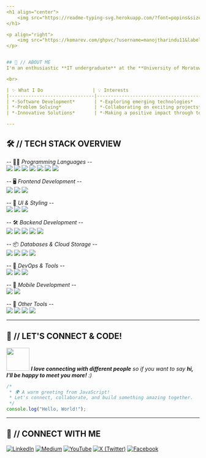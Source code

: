 ```yaml
---
<h1 align="center">
    <img src="https://readme-typing-svg.herokuapp.com/?font=popins&size=50&center=true&vCenter=true&width=800&height=70&duration=4000&lines=Hi+There!+👋;+I'm+Manoj+Thilakarathna!;" />
</h1>

<p align="right">
    <img src="https://komarev.com/ghpvc/?username=manojtharindu11&label=Profile%20Views&color=blue&style=for-the-badge" alt="Profile Views">
</p>


## 🙂 // ABOUT ME
I'm an enthusiastic **IT undergraduate** at the **University of Moratuwa** with a passion for **web development**. My commitment to **continuous learning and growth** fuels my drive to **tackle complex challenges** and **craft innovative solutions**. I'm always eager to **explore new technologies** and **push the boundaries of what's possible**.

<br>

| ✨ What I Do                  | 💡 Interests                                  | 🚀 Current Focus                      | 🌱 Learning & Growth                         |
|-------------------------------|------------------------------------------------|----------------------------------------|----------------------------------------------|
| *-Software Development*       | *-Exploring emerging technologies*             | *-Enhancing my web development skills* | *-Constantly seeking new knowledge*          |
| *-Problem Solving*            | *-Collaborating on exciting projects*          | *-Building innovative projects*        | *-Embracing challenges and opportunities*    |
| *-Innovative Solutions*       | *-Making a positive impact through technology* | *-Engaging with the tech community*    | *-Learning from experienced professionals*   |

---
```


## 🛠 // TECH STACK OVERVIEW

-- 👨‍💻 _Programming Languages_ -- 
<br>
<img src="https://img.shields.io/badge/Java-ED8B00?style=for-the-badge&logo=java&logoColor=white" />
<img src="https://img.shields.io/badge/C-00599C?style=for-the-badge&logo=c&logoColor=white" />
<img src="https://img.shields.io/badge/C%23-239120?style=for-the-badge&logo=c-sharp&logoColor=white" />
<img src="https://img.shields.io/badge/TypeScript-3178C6?style=for-the-badge&logo=typescript&logoColor=white" />
<img src="https://img.shields.io/badge/JavaScript-F7DF1E?style=for-the-badge&logo=javascript&logoColor=black" />
<img src="https://img.shields.io/badge/Python-3776AB?style=for-the-badge&logo=python&logoColor=white" />
<img src="https://img.shields.io/badge/Dart-0175C2?style=for-the-badge&logo=dart&logoColor=white" />
<br>

-- 🖥️ _Frontend Development_ -- 
<br>
<img src="https://img.shields.io/badge/Angular-DD0031?style=for-the-badge&logo=angular&logoColor=white" />
<img src="https://img.shields.io/badge/React-61DAFB?style=for-the-badge&logo=react&logoColor=black" />
<img src="https://img.shields.io/badge/Next.js-000000?style=for-the-badge&logo=nextdotjs&logoColor=white" />
<br>

-- 🎨 _UI & Styling_ -- 
<br>
<img src="https://img.shields.io/badge/CSS3-1572B6?style=for-the-badge&logo=css3&logoColor=white" />
<img src="https://img.shields.io/badge/Bootstrap-7952B3?style=for-the-badge&logo=bootstrap&logoColor=white" />
<img src="https://img.shields.io/badge/TailwindCSS-38B2AC?style=for-the-badge&logo=tailwind-css&logoColor=white" />
<br>

-- 🛠 _Backend Development_ -- 
<br>
<img src="https://img.shields.io/badge/Spring%20Boot-6DB33F?style=for-the-badge&logo=spring-boot&logoColor=white" />
<img src="https://img.shields.io/badge/ASP.NET-5C2D91?style=for-the-badge&logo=dotnet&logoColor=white" />
<img src="https://img.shields.io/badge/Node.js-43853D?style=for-the-badge&logo=node.js&logoColor=white" />
<img src="https://img.shields.io/badge/Express.js-000000?style=for-the-badge&logo=express&logoColor=white" />
<img src="https://img.shields.io/badge/Flask-000000?style=for-the-badge&logo=flask&logoColor=white" />
<br>

-- 📦 _Databases & Cloud Storage_ --
<br>
<img src="https://img.shields.io/badge/MySQL-4479A1?style=for-the-badge&logo=mysql&logoColor=white" />
<img src="https://img.shields.io/badge/MongoDB-47A248?style=for-the-badge&logo=mongodb&logoColor=white" />
<img src="https://img.shields.io/badge/MSSQL-CC2927?style=for-the-badge&logo=microsoft-sql-server&logoColor=white" />
<img src="https://img.shields.io/badge/Firebase-FFCA28?style=for-the-badge&logo=firebase&logoColor=black" />
<br>

-- 🚀 _DevOps & Tools_ -- 
<br>
<img src="https://img.shields.io/badge/Docker-2496ED?style=for-the-badge&logo=docker&logoColor=white" />
<img src="https://img.shields.io/badge/GitHub%20Actions-2088FF?style=for-the-badge&logo=github-actions&logoColor=white" />
<img src="https://img.shields.io/badge/Git-F05032?style=for-the-badge&logo=git&logoColor=white" />
<br>

-- 📱 _Mobile Development_ -- 
<br>
<img src="https://img.shields.io/badge/Flutter-02569B?style=for-the-badge&logo=flutter&logoColor=white" />
<img src="https://img.shields.io/badge/React%20Native-61DAFB?style=for-the-badge&logo=react&logoColor=black" />
<br>

-- 🔧 _Other Tools_ -- 
<br>
<img src="https://img.shields.io/badge/Postman-FF6C37?style=for-the-badge&logo=postman&logoColor=white" />
<img src="https://img.shields.io/badge/Figma-F24E1E?style=for-the-badge&logo=figma&logoColor=white" />
<img src="https://img.shields.io/badge/Apache%20Kafka-231F20?style=for-the-badge&logo=apache-kafka&logoColor=white" />
<img src="https://img.shields.io/badge/Keycloak-00A4CC?style=for-the-badge&logo=keycloak&logoColor=white" />
<br>

---

## 💬 // LET'S CONNECT & CODE!

<img src="https://media.giphy.com/media/LnQjpWaON8nhr21vNW/giphy.gif" width="60"> <em><b>I love connecting with different people</b> so if you want to say <b>hi, I'll be happy to meet you more!</b> :)</em>

```javascript
/*
 * 🌍 A warm greeting from JavaScript!
 * Let's connect, collaborate, and build something amazing together.
 */
console.log("Hello, World!");
```

---

## 🤝 // CONNECT WITH ME

[![LinkedIn](https://img.shields.io/badge/LinkedIn-0077B5?style=for-the-badge&logo=linkedin&logoColor=white)](https://linkedin.com/in/manojtharindu11)
[![Medium](https://img.shields.io/badge/Medium-000000?style=for-the-badge&logo=medium&logoColor=white)](https://medium.com/@manojtharindu11)
[![YouTube](https://img.shields.io/badge/YouTube-FF0000?style=for-the-badge&logo=youtube&logoColor=white)](https://www.youtube.com/channel/UCANL7ddYzl4nMZioFH8ySPA)
[![X (Twitter)](https://img.shields.io/badge/X-000000?style=for-the-badge&logo=twitter&logoColor=white)](https://x.com/manojtharindu11)
[![Facebook](https://img.shields.io/badge/Facebook-1877F2?style=for-the-badge&logo=facebook&logoColor=white)](https://facebook.com/manojtharindu11)
